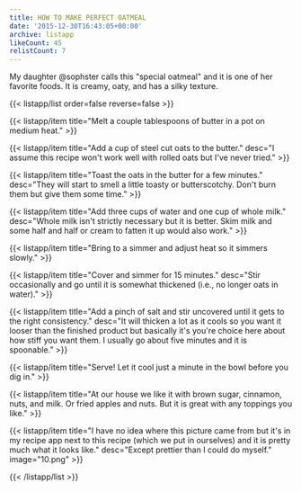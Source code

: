 ```yaml
---
title: HOW TO MAKE PERFECT OATMEAL
date: '2015-12-30T16:43:05+00:00'
archive: listapp
likeCount: 45
relistCount: 7
---
```


My daughter @sophster calls this "special oatmeal" and it is one of her favorite foods. It is creamy, oaty, and has a silky texture.

<!--more-->

{{< listapp/list order=false reverse=false >}}

   {{< listapp/item title="Melt a couple tablespoons of butter in a pot on medium heat." >}}

   {{< listapp/item title="Add a cup of steel cut oats to the butter."
      desc="I assume this recipe won't work well with rolled oats but I've never tried." >}}

   {{< listapp/item title="Toast the oats in the butter for a few minutes."
      desc="They will start to smell a little toasty or butterscotchy. Don't burn them but give them some time." >}}

   {{< listapp/item title="Add three cups of water and one cup of whole milk."
      desc="Whole milk isn't strictly necessary but it is better. Skim milk and some half and half or cream to fatten it up would also work." >}}

   {{< listapp/item title="Bring to a simmer and adjust heat so it simmers slowly." >}}

   {{< listapp/item title="Cover and simmer for 15 minutes."
      desc="Stir occasionally and go until it is somewhat thickened (i.e., no longer oats in water)." >}}

   {{< listapp/item title="Add a pinch of salt and stir uncovered until it gets to the right consistency."
      desc="It will thicken a lot as it cools so you want it looser than the finished product but basically it's you're choice here about how stiff you want them. I usually go about five minutes and it is spoonable." >}}

   {{< listapp/item title="Serve! Let it cool just a minute in the bowl before you dig in." >}}

   {{< listapp/item title="At our house we like it with brown sugar, cinnamon, nuts, and milk. Or fried apples and nuts. But it is great with any toppings you like." >}}

   {{< listapp/item title="I have no idea where this picture came from but it's in my recipe app next to this recipe (which we put in ourselves) and it is pretty much what it looks like."
      desc="Except prettier than I could do myself."
      image="10.png" >}}

{{< /listapp/list >}}
